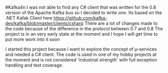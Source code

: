 #Kafka4n 
I was not able to find any C# client that was written for the 0.8 version of the Apache Kafka bus so I decided
to write one. Its based on the .NET Kafak Client here https://github.com/kafka-dev/kafka/blob/master/clients/csharp
There are a lot of changes made to the code because of the difference in the protocol between 0.7 and 0.8
The project is in an very early state at the moment and I hope I will get time to put more work into it soon

I started this project because I want to explore the concept of µ-services and needed a C# client. The code is
used in one of my hobby projects at the moment and is not considered 'industrial strength' with full exception handling
and test coverage.
 
